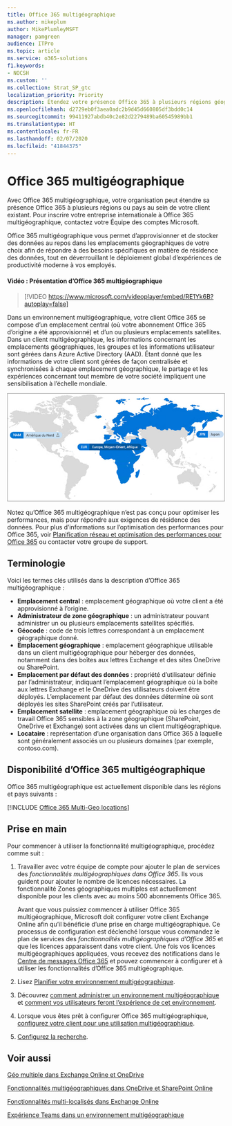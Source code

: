 ```yaml
---
title: Office 365 multigéographique
ms.author: mikeplum
author: MikePlumleyMSFT
manager: pamgreen
audience: ITPro
ms.topic: article
ms.service: o365-solutions
f1.keywords:
- NOCSH
ms.custom: ''
ms.collection: Strat_SP_gtc
localization_priority: Priority
description: Étendez votre présence Office 365 à plusieurs régions géographiques avec Office 365 multigéographique.
ms.openlocfilehash: d2729eb0f3aea0adc2b9d45d660805df3bdd0c14
ms.sourcegitcommit: 99411927abdb40c2e82d2279489ba60545989bb1
ms.translationtype: HT
ms.contentlocale: fr-FR
ms.lasthandoff: 02/07/2020
ms.locfileid: "41844375"
---
```

# <a name="office-365-multi-geo"></a>Office 365 multigéographique

Avec Office 365 multigéographique, votre organisation peut étendre sa présence Office 365 à plusieurs régions ou pays au sein de votre client existant. Pour inscrire votre entreprise internationale à Office 365 multigéographique, contactez votre Équipe des comptes Microsoft.
  
Office 365 multigéographique vous permet d’approvisionner et de stocker des données au repos dans les emplacements géographiques de votre choix afin de répondre à des besoins spécifiques en matière de résidence des données, tout en déverrouillant le déploiement global d’expériences de productivité moderne à vos employés.

#### <a name="video-introducing-office-365-multi-geo"></a>Vidéo : Présentation d’Office 365 multigéographique

> [!VIDEO https://www.microsoft.com/videoplayer/embed/RE1Yk6B?autoplay=false]

Dans un environnement multigéographique, votre client Office 365 se compose d’un emplacement central (où votre abonnement Office 365 d’origine a été approvisionné) et d’un ou plusieurs emplacements satellites. Dans un client multigéographique, les informations concernant les emplacements géographiques, les groupes et les informations utilisateur sont gérées dans Azure Active Directory (AAD). Étant donné que les informations de votre client sont gérées de façon centralisée et synchronisées à chaque emplacement géographique, le partage et les expériences concernant tout membre de votre société impliquent une sensibilisation à l’échelle mondiale.

![Capture d’écran d’un mappage multigéographique du Centre d’administration SharePoint](media/multi-geo-world-map.png)

Notez qu’Office 365 multigéographique n’est pas conçu pour optimiser les performances, mais pour répondre aux exigences de résidence des données. Pour plus d’informations sur l’optimisation des performances pour Office 365, voir [Planification réseau et optimisation des performances pour Office 365](https://support.office.com/article/e5f1228c-da3c-4654-bf16-d163daee8848) ou contacter votre groupe de support.

## <a name="terminology"></a>Terminologie

Voici les termes clés utilisés dans la description d’Office 365 multigéographique :

- **Emplacement central** : emplacement géographique où votre client a été approvisionné à l’origine.
- **Administrateur de zone géographique** : un administrateur pouvant administrer un ou plusieurs emplacements satellites spécifiés.
- **Géocode** : code de trois lettres correspondant à un emplacement géographique donné.
- **Emplacement géographique** : emplacement géographique utilisable dans un client multigéographique pour héberger des données, notamment dans des boîtes aux lettres Exchange et des sites OneDrive ou SharePoint.
- **Emplacement par défaut des données** : propriété d’utilisateur définie par l’administrateur, indiquant l’emplacement géographique où la boîte aux lettres Exchange et le OneDrive des utilisateurs doivent être déployés. L’emplacement par défaut des données détermine où sont déployés les sites SharePoint créés par l’utilisateur.
- **Emplacement satellite** : emplacement géographique où les charges de travail Office 365 sensibles à la zone géographique (SharePoint, OneDrive et Exchange) sont activées dans un client multigéographique.
- **Locataire** : représentation d’une organisation dans Office 365 à laquelle sont généralement associés un ou plusieurs domaines (par exemple, contoso.com).

## <a name="office-365-multi-geo-availability"></a>Disponibilité d’Office 365 multigéographique

Office 365 multigéographique est actuellement disponible dans les régions et pays suivants :

[!INCLUDE [Office 365 Multi-Geo locations](includes/office-365-multi-geo-locations.md)]

## <a name="getting-started"></a>Prise en main

Pour commencer à utiliser la fonctionnalité multigéographique, procédez comme suit :

1. Travailler avec votre équipe de compte pour ajouter le plan de services des _fonctionnalités multigéographiques dans Office 365_. Ils vous guident pour ajouter le nombre de licences nécessaires. La fonctionnalité Zones géographiques multiples est actuellement disponible pour les clients avec au moins 500 abonnements Office 365.

   Avant que vous puissiez commencer à utiliser Office 365 multigéographique, Microsoft doit configurer votre client Exchange Online afin qu’il bénéficie d’une prise en charge multigéographique. Ce processus de configuration est déclenché lorsque vous commandez le plan de services des *fonctionnalités multigéographiques d’Office 365* et que les licences apparaissent dans votre client. Une fois vos licences multigéographiques appliquées, vous recevez des notifications dans le [Centre de messages Office 365](https://support.office.com/article/38FB3333-BFCC-4340-A37B-DEDA509C2093) et pouvez commencer à configurer et à utiliser les fonctionnalités d’Office 365 multigéographique.

2. Lisez [Planifier votre environnement multigéographique](plan-for-multi-geo.md).

3. Découvrez [comment administrer un environnement multigéographique](administering-a-multi-geo-environment.md) et [comment vos utilisateurs feront l’expérience de cet environnement](multi-geo-user-experience.md).

4. Lorsque vous êtes prêt à configurer Office 365 multigéographique, [configurez votre client pour une utilisation multigéographique](multi-geo-tenant-configuration.md).

5. [Configurez la recherche](configure-search-for-multi-geo.md).

## <a name="see-also"></a>Voir aussi

[Géo multiple dans Exchange Online et OneDrive](https://Aka.ms/GoMultiGeo)

[Fonctionnalités multigéographiques dans OneDrive et SharePoint Online](https://docs.microsoft.com/office365/enterprise/multi-geo-capabilities-in-onedrive-and-sharepoint-online-in-office-365)

[Fonctionnalités multi-localisés dans Exchange Online](https://docs.microsoft.com/office365/enterprise/multi-geo-capabilities-in-exchange-online)

[Expérience Teams dans un environnement multigéographique](https://docs.microsoft.com/microsoftteams/teams-experience-o365odb-spo-multi-geo)
